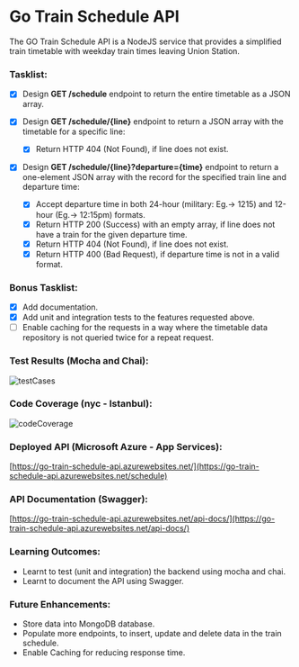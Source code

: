 # Go Train Schedule API
The GO Train Schedule API is a NodeJS service that provides a simplified train timetable with weekday train times leaving Union Station. 

### Tasklist:
- [x] Design **GET /schedule** endpoint to return the entire timetable as a JSON array.

- [x] Design **GET /schedule/{line}** endpoint to return a JSON array with the timetable for a specific line:
  - [x] Return HTTP 404 (Not Found), if line does not exist.
  
- [x] Design **GET /schedule/{line}?departure={time}** endpoint to return a one-element JSON array with the record for the specified train line and departure time: 
  - [x] Accept departure time in both 24-hour (military: Eg.-> 1215) and 12-hour (Eg.-> 12:15pm) formats.
  - [x] Return HTTP 200 (Success) with an empty array, if line does not have a train for the given departure time.
  - [x] Return HTTP 404 (Not Found), if line does not exist.
  - [x] Return HTTP 400 (Bad Request), if departure time is not in a valid format.
  
### Bonus Tasklist:
- [x] Add documentation.
- [x] Add unit and integration tests to the features requested above.
- [ ] Enable caching for the requests in a way where the timetable data repository is not queried twice for a repeat request.

### Test Results (Mocha and Chai):

![testCases](https://user-images.githubusercontent.com/32465357/234899244-0c1b6885-f655-4a27-a613-3260289c6c54.png)

### Code Coverage (nyc - Istanbul):

![codeCoverage](https://user-images.githubusercontent.com/32465357/234899686-8f4767c8-5966-4e2e-86f6-7b729edb07df.png)

### Deployed API (Microsoft Azure - App Services):

[https://go-train-schedule-api.azurewebsites.net/](https://go-train-schedule-api.azurewebsites.net/schedule)

### API Documentation (Swagger):

[https://go-train-schedule-api.azurewebsites.net/api-docs/](https://go-train-schedule-api.azurewebsites.net/api-docs/)

### Learning Outcomes:
- Learnt to test (unit and integration) the backend using mocha and chai.
- Learnt to document the API using Swagger.

### Future Enhancements:
- Store data into MongoDB database.
- Populate more endpoints, to insert, update and delete data in the train schedule.
- Enable Caching for reducing response time.


